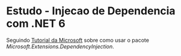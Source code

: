 # Estudo - Injecao de Dependencia com .NET 6

Seguindo [Tutorial da Microsoft](https://learn.microsoft.com/pt-br/dotnet/core/extensions/dependency-injection-usage) sobre como usar o pacote *Microsoft.Extensions.DependencyInjection*.
